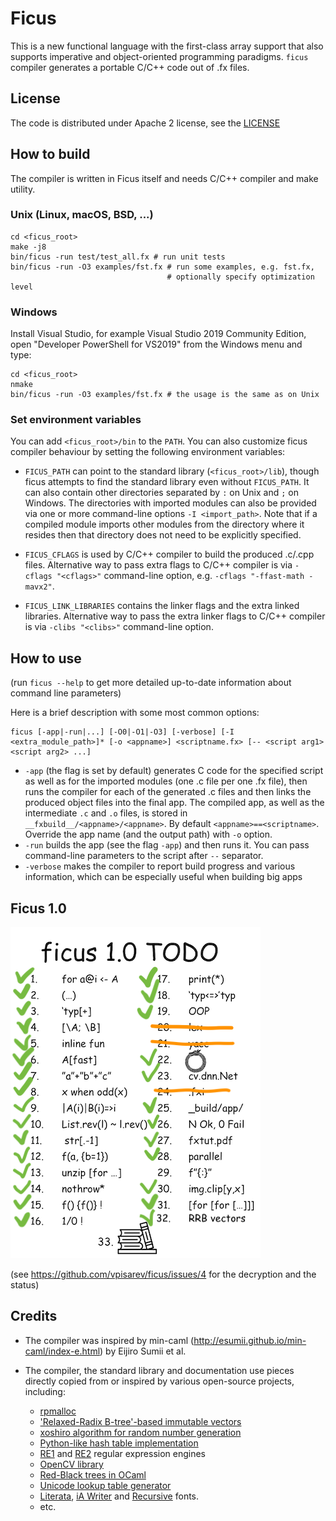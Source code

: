 # Ficus

This is a new functional language with the first-class array support
that also supports imperative and object-oriented programming paradigms.
`ficus` compiler generates a portable C/C++ code out of .fx files.

## License

The code is distributed under Apache 2 license, see the [LICENSE](LICENSE)

## How to build

The compiler is written in Ficus itself and needs C/C++ compiler and make utility.

### **Unix (Linux, macOS, BSD, ...)**

```
cd <ficus_root>
make -j8
bin/ficus -run test/test_all.fx # run unit tests
bin/ficus -run -O3 examples/fst.fx # run some examples, e.g. fst.fx,
                                   # optionally specify optimization level
```

### **Windows**

Install Visual Studio, for example Visual Studio 2019 Community Edition, open "Developer PowerShell for VS2019" from the Windows menu and type:

```
cd <ficus_root>
nmake
bin/ficus -run -O3 examples/fst.fx # the usage is the same as on Unix
```

### **Set environment variables**

You can add `<ficus_root>/bin` to the `PATH`. You can also customize ficus compiler behaviour by setting the following environment variables:

* `FICUS_PATH` can point to the standard library (`<ficus_root>/lib`), though ficus attempts to find the standard library even without `FICUS_PATH`. It can also contain other directories separated by `:` on Unix and `;` on Windows. The directories with imported modules can also be provided via one or more command-line options `-I <import_path>`. Note that if a compiled module imports other modules from the directory where it resides then that directory does not need to be explicitly specified.

* `FICUS_CFLAGS` is used by C/C++ compiler to build the produced .c/.cpp files. Alternative way to pass extra flags to C/C++ compiler is via `-cflags "<cflags>"` command-line option, e.g. `-cflags "-ffast-math -mavx2"`.

* `FICUS_LINK_LIBRARIES` contains the linker flags and the extra linked libraries. Alternative way to pass the extra linker flags to C/C++ compiler is via `-clibs "<clibs>"` command-line option.

## How to use

(run `ficus --help` to get more detailed up-to-date information about command line parameters)

Here is a brief description with some most common options:
```
ficus [-app|-run|...] [-O0|-O1|-O3] [-verbose] [-I <extra_module_path>]* [-o <appname>] <scriptname.fx> [-- <script arg1> <script arg2> ...]
```

* `-app` (the flag is set by default) generates C code for the specified script as well as for the imported modules (one .c file per one .fx file), then runs the compiler for each of the generated .c files and then links the produced object files into the final app. The compiled app, as well as the intermediate `.c` and `.o` files, is stored in `__fxbuild__/<appname>/<appname>`. By default `<appname>==<scriptname>`. Override the app name (and the output path) with `-o` option.
* `-run` builds the app (see the flag `-app`) and then runs it. You can pass command-line parameters to the script after `--` separator.
* `-verbose` makes the compiler to report build progress and various information, which can be especially useful when building big apps

## Ficus 1.0

![TODO](/misc/ficus1.0.png)

(see https://github.com/vpisarev/ficus/issues/4 for the decryption and the status)

## Credits

* The compiler was inspired by min-caml
(http://esumii.github.io/min-caml/index-e.html) by Eijiro Sumii et al.

* The compiler, the standard library and documentation use pieces directly copied from or inspired by various open-source projects, including:
  * [rpmalloc](https://github.com/mjansson/rpmalloc)
  * ['Relaxed-Radix B-tree'-based immutable vectors](https://github.com/hypirion/c-rrb)
  * [xoshiro algorithm for random number generation](https://prng.di.unimi.it)
  * [Python-like hash table implementation](https://github.com/python/cpython/blob/master/Objects/dictobject.c)
  * [RE1](https://code.google.com/archive/p/re1/) and [RE2](https://github.com/google/re2) regular expression engines
  * [OpenCV library](https://github.com/opencv/opencv)
  * [Red-Black trees in OCaml](https://github.com/bmeurer/ocaml-rbtrees)
  * [Unicode lookup table generator](https://www.strchr.com/multi-stage_tables)
  * [Literata](https://fonts.google.com/specimen/Literata), [iA Writer](https://github.com/iaolo/iA-Fonts) and [Recursive](https://www.recursive.design) fonts.
  * etc.